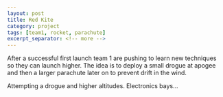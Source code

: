 ```yaml
---
layout: post
title: Red Kite
category: project
tags: [team1, rocket, parachute]
excerpt_separator: <!-- more -->
---
```


After a successful first launch team 1 are pushing to learn new techniques so they can launch higher. The idea is to deploy a small drogue at apogee and then a larger parachute later on to prevent drift in the wind.

<!-- more -->

Attempting a drogue and higher altitudes. Electronics bays...
